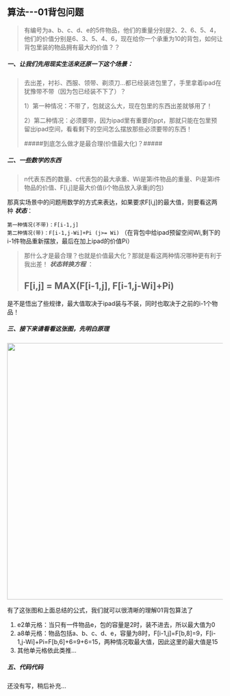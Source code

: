 ## 算法---01背包问题

> 有编号为a、b、c、d、e的5件物品，他们的重量分别是2、2、6、5、4，他们的价值分别是6、3、5、4、6，现在给你一个承重为10的背包，如何让背包里装的物品拥有最大的价值？？

##### 一、让我们先用现实生活来还原一下这个场景：

> 去出差，衬衫、西服、领带、剃须刀...都已经装进包里了，手里拿着ipad在犹豫带不带（因为包已经装不下了）？
> 
> 1）第一种情况：不带了，包就这么大，现在包里的东西出差就够用了！
> 
> 2）第二种情况：必须要带，因为ipad里有重要的ppt，那就只能在包里预留出ipad空间，看看剩下的空间怎么摆放那些必须要带的东西！
>
> #####到底怎么做才是最合理(价值最大化)？#####


##### 二、一些数学的东西

> n代表东西的数量、c代表包的最大承重、Wi是第i件物品的重量、Pi是第i件物品的价值、F[i,j]是最大价值(i个物品放入承重j的包)

那真实场景中的问题用数学的方式来表达，如果要求F[i,j]的最大值，则要看这两种 ***状态***：

`第一种情况(不带)：F[i-1,j]`      
`第二种情况(带)：F[i-1,j-Wi]+Pi (j>= Wi)`    （在背包中给ipad预留空间Wi,剩下的i-1件物品重新摆放，最后在加上ipad的价值Pi）

> 那什么才是最合理？也就是价值最大化？那就是看这两种情况哪种更有利于我出差！ ***状态转换方程*** ：
> 
> F[i,j] = MAX(F[i-1,j], F[i-1,j-Wi]+Pi)
> ---


是不是悟出了些规律，最大值取决于ipad装与不装，同时也取决于之前的i-1个物品！


##### 三、接下来请看看这张图，先明白原理

<img src="https://raw.githubusercontent.com/arkulo56/thought/master/images/algorithm/beibao.png" width="600" />

有了这张图和上面总结的公式，我们就可以很清晰的理解01背包算法了

1. e2单元格：当只有一件物品e，包的容量是2时，装不进去，所以最大值为0
2. a8单元格：物品包括a、b、c、d、e，容量为8时，F[i-1,j]=F[b,8]=9，F[i-1,j-Wi]+Pi=F[b,6]+6=9+6=15，两种情况取最大值，因此这里的最大值是15
3. 其他单元格依此类推...


##### 五、代码代码

还没有写，稍后补充...